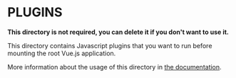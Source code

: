 # PLUGINS

**This directory is not required, you can delete it if you don't want to use it.**

This directory contains Javascript plugins that you want to run before mounting the root Vue.js application.

More information about the usage of this directory in [the documentation](https://nuxtjs.org/guide/plugins).

<!-- update: 2025-07-31T19:36:10.007944 -->

<!-- update: 2025-07-31T19:37:42.028926 -->

<!-- update: 2025-07-31T19:39:42.612734 -->

<!-- update: 2025-07-31T19:40:47.323301 -->

<!-- update: 2025-07-31T19:44:34.908279 -->

<!-- update: 2025-07-31T19:47:17.937175 -->
